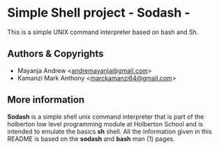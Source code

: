 # Simple Shell project - Sodash -

This is a simple UNIX command interpreter based on bash and Sh.

## Authors & Copyrights

* Mayanja Andrew <[andremayanja@gmail.com](https://github.com/MayanjaAndrew)>
* Kamanzi Mark Anthony <[marckamanzi64@gmail.com](https://github.com/Kamanzi-MarcAnthony)>

## More information

**Sodash** is a simple shell unix command interpreter that is part of the holberton low level programming module at Holberton School and is intended to emulate the basics **sh** shell. All the information given in this README is based on the **sodash** and **bash** man (1) pages.
